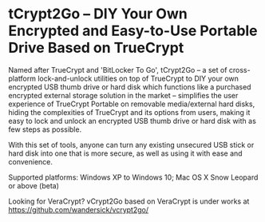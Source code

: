 # tCrypt2Go – DIY Your Own Encrypted and Easy-to-Use Portable Drive Based on TrueCrypt
Named after TrueCrypt and 'BitLocker To Go', tCrypt2Go – a set of cross-platform lock-and-unlock utilities on top of TrueCrypt to DIY your own encrypted USB thumb drive or hard disk which functions like a purchased encrypted external storage solution in the market – simplifies the user experience of TrueCrypt Portable on removable media/external hard disks, hiding the complexities of TrueCrypt and its options from users, making it easy to lock and unlock an encrypted USB thumb drive or hard disk with as few steps as possible.

With this set of tools, anyone can turn any existing unsecured USB stick or hard disk into one that is more secure, as well as using it with ease and convenience.

Supported platforms: Windows XP to Windows 10; Mac OS X Snow Leopard or above (beta)

Looking for VeraCrypt? vCrypt2Go based on VeraCrypt is under works at https://github.com/wandersick/vcrypt2go/
